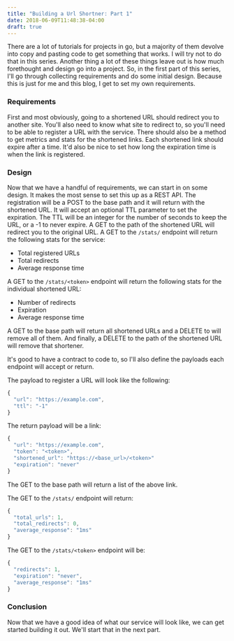 ```yaml
---
title: "Building a Url Shortner: Part 1"
date: 2018-06-09T11:48:38-04:00
draft: true
---
```

There are a lot of tutorials for projects in go, but a majority of them devolve into copy and pasting code to get something that works.  I will try not to do that in this series.  Another thing a lot of these things leave out is how much forethought and design go into a project.  So, in the first part of this series, I'll go through collecting requirements and do some initial design.  Because this is just for me and this blog, I get to set my own requirements.  

### Requirements
First and most obviously, going to a shortened URL should redirect you to another site.  You'll also need to know what site to redirect to, so you'll need to be able to register a URL with the service.  There should also be a method to get metrics and stats for the shortened links.  Each shortened link should expire after a time.  It'd also be nice to set how long the expiration time is when the link is registered.

### Design

Now that we have a handful of requirements, we can start in on some design.  It makes the most sense to set this up as a REST API. The registration will be a POST to the base path and it will return with the shortened URL.  It will accept an optional TTL parameter to set the expiration.  The TTL will be an integer for the number of seconds to keep the URL, or a -1 to never expire.  A GET to the path of the shortened URL will redirect you to the original URL.  A GET to the `/stats/` endpoint will return the following stats for the service:

- Total registered URLs
- Total redirects
- Average response time

A GET to the `/stats/<token>` endpoint will return the following stats for the individual shortened URL:

- Number of redirects
- Expiration
- Average response time

A GET to the base path will return all shortened URLs and a DELETE to will remove all of them.  And finally, a DELETE to the path of the shortened URL will remove that shortener.

It's good to have a contract to code to, so I'll also define the payloads each endpoint will accept or return.

The payload to register a URL will look like the following:

``` js
{
  "url": "https://example.com",
  "ttl": "-1"
}
```

The return payload will be a link:

``` js
{
  "url": "https://example.com",
  "token": "<token>",
  "shortened_url": "https://<base_url>/<token>"
  "expiration": "never"
}
```

The GET to the base path will return a list of the above link.

The GET to the `/stats/` endpoint will return:

``` js
{
  "total_urls": 1,
  "total_redirects": 0,
  "average_response": "1ms"
}
```

The GET to the `/stats/<token>` endpoint will be:

``` js
{
  "redirects": 1,
  "expiration": "never",
  "average_response": "1ms"
}
```

### Conclusion
Now that we have a good idea of what our service will look like, we can get started building it out.  We'll start that in the next part.
